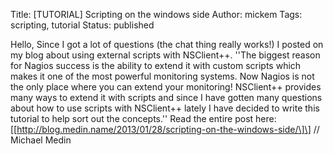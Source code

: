 Title: [TUTORIAL] Scripting on the windows side
Author: mickem
Tags: scripting, tutorial
Status: published

Hello, Since I got a lot of questions (the chat thing really works!) I
posted on my blog about using external scripts with NSClient++. ''The
biggest reason for Nagios success is the ability to extend it with
custom scripts which makes it one of the most powerful monitoring
systems. Now Nagios is not the only place where you can extend your
monitoring! NSClient++ provides many ways to extend it with scripts and
since I have gotten many questions about how to use scripts with
NSClient++ lately I have decided to write this tutorial to help sort out
the concepts.'' Read the entire post here:
\[\[http://blog.medin.name/2013/01/28/scripting-on-the-windows-side/\]\]
// Michael Medin
